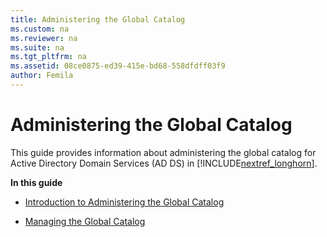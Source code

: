 ```yaml
---
title: Administering the Global Catalog
ms.custom: na
ms.reviewer: na
ms.suite: na
ms.tgt_pltfrm: na
ms.assetid: 08ce0875-ed39-415e-bd68-558dfdff03f9
author: Femila
---
```

# Administering the Global Catalog
  This guide provides information about administering the global catalog for Active Directory Domain Services \(AD DS\) in [!INCLUDE[nextref_longhorn](../Token/nextref_longhorn_md.md)].  
  
 **In this guide**  
  
-   [Introduction to Administering the Global Catalog](../Topic/Introduction-to-Administering-the-Global-Catalog.md)  
  
-   [Managing the Global Catalog](../Topic/Managing-the-Global-Catalog.md)  
  
  